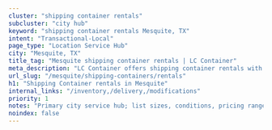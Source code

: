 ```yaml
---
cluster: "shipping container rentals"
subcluster: "city hub"
keyword: "shipping container rentals Mesquite, TX"
intent: "Transactional-Local"
page_type: "Location Service Hub"
city: "Mesquite, TX"
title_tag: "Mesquite shipping container rentals | LC Container"
meta_description: "LC Container offers shipping container rentals with delivery in Mesquite, TX. Local. Fast quotes. Since 2003."
url_slug: "/mesquite/shipping-containers/rentals"
h1: "Shipping Container rentals in Mesquite"
internal_links: "/inventory,/delivery,/modifications"
priority: 1
notes: "Primary city service hub; list sizes, conditions, pricing ranges, photos, testimonials."
noindex: false
---
```


<!-- TODO: Add unique city/inventory copy, images, and internal links here. -->
